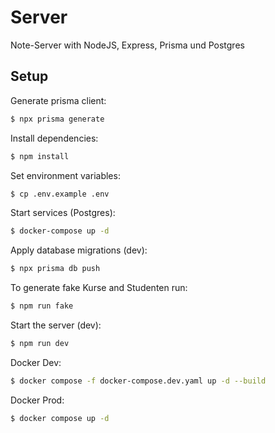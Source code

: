 # Server

Note-Server with NodeJS, Express, Prisma und Postgres

## Setup

Generate prisma client:

```bash
$ npx prisma generate
```

Install dependencies:

```bash
$ npm install
```

Set environment variables:

```bash
$ cp .env.example .env
```

Start services (Postgres):

```bash
$ docker-compose up -d
```

Apply database migrations (dev):

```bash
$ npx prisma db push
```

To generate fake Kurse and Studenten run:

```bash
$ npm run fake
```

Start the server (dev):

```bash
$ npm run dev
```

Docker Dev:

```bash
$ docker compose -f docker-compose.dev.yaml up -d --build
```

Docker Prod:

```bash
$ docker compose up -d
```
